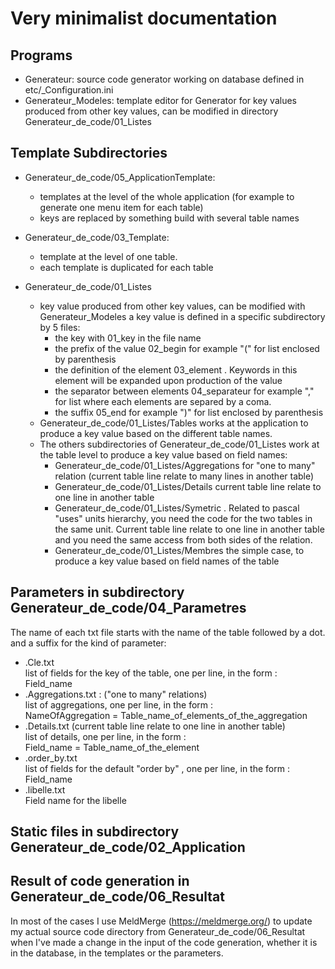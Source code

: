 # Very minimalist documentation

## Programs
- Generateur: source code generator working on database defined in etc/_Configuration.ini
- Generateur_Modeles: template editor for Generator for key values produced from other key values, can be modified  in directory Generateur_de_code/01_Listes

## Template Subdirectories
- Generateur_de_code/05_ApplicationTemplate: 
  - templates at the level of the whole application (for example to generate one menu item for each table)
  - keys are replaced by something build with several table names

- Generateur_de_code/03_Template:
  - template at the level of one table.
  - each template is duplicated for each table

- Generateur_de_code/01_Listes
  - key value produced from other key values, can be modified with Generateur_Modeles
    a key value is defined in a specific subdirectory by 5 files:
    - the key with 01_key in the file name
    - the prefix of the value 02_begin for example "(" for list enclosed by parenthesis
    - the definition of the element 03_element . Keywords in this element will be expanded upon production of the value
    - the separator between elements 04_separateur for example "," for list where each elements are separed by a coma.
    - the suffix 05_end for example ")" for list enclosed by parenthesis
  - Generateur_de_code/01_Listes/Tables works at the application to produce a key value based on the different table names.
  - The others subdirectories of Generateur_de_code/01_Listes work at the table level to produce a key value based on field names:
    - Generateur_de_code/01_Listes/Aggregations for "one to many" relation (current table line relate to many lines in another table)
    - Generateur_de_code/01_Listes/Details current table line relate to one line in another table
    - Generateur_de_code/01_Listes/Symetric . Related to pascal "uses" units hierarchy, you need the code for the two tables in the same unit. Current table line relate to one line in another table and you need the same access from both sides of the relation.
    - Generateur_de_code/01_Listes/Membres the simple case, to produce a key value based on field names of the table

## Parameters in subdirectory Generateur_de_code/04_Parametres
The name of each txt file starts with the name of the table followed by a dot. and a suffix for the kind of parameter:
-  .Cle.txt\
   list of fields for the key of the table, one per line, in the form :\
     Field_name
- .Aggregations.txt : ("one to many" relations)\
   list of aggregations, one per line, in the form :\
     NameOfAggregation = Table_name_of_elements_of_the_aggregation
- .Details.txt (current table line relate to one line in another table)\
   list of details, one per line, in the form :\
     Field_name = Table_name_of_the_element
- .order_by.txt\
   list of fields for the default "order by" , one per line, in the form :\
     Field_name
- .libelle.txt\
    Field name for the libelle

## Static files in subdirectory Generateur_de_code/02_Application

## Result of code generation in Generateur_de_code/06_Resultat

In most of the cases I use MeldMerge (https://meldmerge.org/)
to update my actual source code directory from Generateur_de_code/06_Resultat
when I've made a change in the input of the code generation, whether it is
in the database, in the templates or the parameters.
